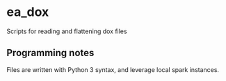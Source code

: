 # ea_dox
Scripts for reading and flattening dox files

## Programming notes
Files are written with Python 3 syntax, and leverage local spark instances.